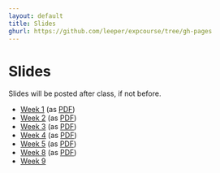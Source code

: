 ```yaml
---
layout: default
title: Slides
ghurl: https://github.com/leeper/expcourse/tree/gh-pages
---
```


# Slides #

Slides will be posted after class, if not before.

 - [Week 1](Week01.html) (as [PDF](Week01.pdf))
 - [Week 2](Week02.html) (as [PDF](Week02.pdf))
 - [Week 3](Week03.html) (as [PDF](Week03.pdf))
 - [Week 4](Week04.html) (as [PDF](Week04.pdf))
 - [Week 5](Week05.html) (as [PDF](Week05.pdf))
 - [Week 8](Week08.html) (as [PDF](Week08.pdf))
 - [Week 9](Week09.html)
 
<!--
 - [Week 6](Week06.html) (as [PDF](Week06.pdf))
 - [Week 7](Week07.html) (as [PDF](Week07.pdf))
 - [Week 9](Week09.html) (as [PDF](Week09.pdf))
 - [Week 10](Week10.html) (as [PDF](Week10.pdf))
-->
